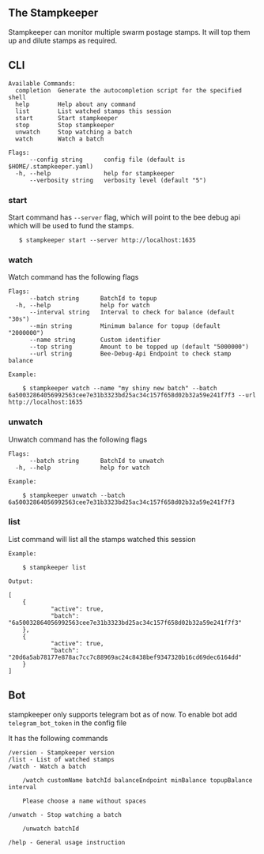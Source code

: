 ## The Stampkeeper 

Stampkeeper can monitor multiple swarm postage stamps.
It will top them up and dilute stamps as required.

## CLI

```
Available Commands:
  completion  Generate the autocompletion script for the specified shell
  help        Help about any command
  list        List watched stamps this session
  start       Start stampkeeper
  stop        Stop stampkeeper
  unwatch     Stop watching a batch
  watch       Watch a batch

Flags:
      --config string      config file (default is $HOME/.stampkeeper.yaml)
  -h, --help               help for stampkeeper
      --verbosity string   verbosity level (default "5")
```

### start

Start command has `--server` flag, which will point to the bee debug api which will be used to fund the stamps.

```
   $ stampkeeper start --server http://localhost:1635
```

### watch 

Watch command has the following flags

```
Flags:
      --batch string      BatchId to topup
  -h, --help              help for watch
      --interval string   Interval to check for balance (default "30s")
      --min string        Minimum balance for topup (default "2000000")
      --name string       Custom identifier
      --top string        Amount to be topped up (default "5000000")
      --url string        Bee-Debug-Api Endpoint to check stamp balance
      
Example:

    $ stampkeeper watch --name "my shiny new batch" --batch 6a50032864056992563cee7e31b3323bd25ac34c157f658d02b32a59e241f7f3 --url http://localhost:1635 
```

### unwatch

Unwatch command has the following flags

```
Flags:
      --batch string      BatchId to unwatch
  -h, --help              help for watch
      
Example:

    $ stampkeeper unwatch --batch 6a50032864056992563cee7e31b3323bd25ac34c157f658d02b32a59e241f7f3 
```

### list

List command will list all the stamps watched this session

```
Example:

    $ stampkeeper list 
    
Output:

[
    {
            "active": true,
            "batch": "6a50032864056992563cee7e31b3323bd25ac34c157f658d02b32a59e241f7f3"
    },
    {
            "active": true,
            "batch": "20d6a5ab78177e878ac7cc7c88969ac24c8438bef9347320b16cd69dec6164dd"
    }
]

```

## Bot

stampkeeper only supports telegram bot as of now. To enable bot add `telegram_bot_token` in the config file

It has the following commands
```
/version - Stampkeeper version
/list - List of watched stamps
/watch - Watch a batch

	/watch customName batchId balanceEndpoint minBalance topupBalance interval
	
	Please choose a name without spaces

/unwatch - Stop watching a batch
	
	/unwatch batchId

/help - General usage instruction
```
